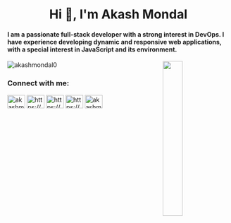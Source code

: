 <h1 align="center">Hi 👋, I'm Akash Mondal</h1>
<h4>I am a passionate full-stack developer with a strong interest in DevOps. I have experience developing dynamic and
    responsive web applications, with a special interest in JavaScript and its environment.</h4>
<img align="right" src="https://github.com/7oSkaaa/7oSkaaa/blob/main/Images/Right_Side.gif?raw=true" width=30%>

<!-- <p><img align="left" src="https://github-readme-stats.vercel.app/api/top-langs?username=akashmondal0&show_icons=true&locale=en&layout=compact" alt="akashmondal0" /></p> -->

<p align="left"> <img
        src="https://komarev.com/ghpvc/?username=akashmondal0&label=Profile%20views&color=0e75b6&style=flat"
        alt="akashmondal0" /> </p>

<h3 align="left">Connect with me:</h3>
<p align="left">
    <a href="https://x.com/akashmondal_1" target="blank"><img align="center"
            src="https://raw.githubusercontent.com/rahuldkjain/github-profile-readme-generator/master/src/images/icons/Social/twitter.svg"
            alt="akashmondal0" height="30" width="40" /></a>
    <a href="https://www.linkedin.com/in/akashmondal0" target="blank"><img align="center"
            src="https://raw.githubusercontent.com/rahuldkjain/github-profile-readme-generator/master/src/images/icons/Social/linked-in-alt.svg"
            alt="https://www.linkedin.com/in/akashmondal0" height="30" width="40" /></a>
    <a href="https://stackoverflow.com/users/21296702/akash-mondal" target="blank"><img align="center"
            src="https://raw.githubusercontent.com/rahuldkjain/github-profile-readme-generator/master/src/images/icons/Social/stack-overflow.svg"
            alt="https://stackoverflow.com/users/21296702/akash-mondal" height="30" width="40" /></a>
    <a href="https://www.instagram.com/iamskysolo/" target="blank"><img align="center"
            src="https://raw.githubusercontent.com/rahuldkjain/github-profile-readme-generator/master/src/images/icons/Social/instagram.svg"
            alt="https://stackoverflow.com/users/21296702/akash-mondal" height="30" width="40" /></a>
    <a href="https://discord.gg/xG8udhsa" target="blank"><img align="center"
            src="https://raw.githubusercontent.com/rahuldkjain/github-profile-readme-generator/master/src/images/icons/Social/discord.svg"
            alt="akashmondal0" height="30" width="40" /></a>
</p>
